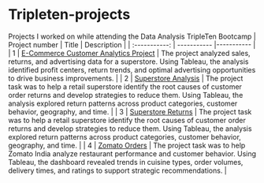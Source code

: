 # Tripleten-projects
Projects I worked on while attending the Data Analysis TripleTen Bootcamp
| Project number | Title | Description |
| :-----------: | ----------- |----------- |
| 1 | [E-Commerce Customer Analytics Project](https://docs.google.com/spreadsheets/d/1ahdoEIyaArfsSln7rCCXp_2ouT6ciFGActt9GoBpNaE/edit?usp=sharing) | The project analyzed sales, returns, and advertising data for a superstore. Using Tableau, the analysis identified profit centers, return trends, and optimal advertising opportunities to drive business improvements. |
| 2 | [Superstore Analysis](https://public.tableau.com/views/Superstoreproject_17527031261890/part3_22?:language=en-US&:sid=&:redirect=auth&:display_count=n&:origin=viz_share_link) | The project task was to help a retail superstore identify the root causes of customer order returns and develop strategies to reduce them. Using Tableau, the analysis explored return patterns across product categories, customer behavior, geography, and time. |
| 3 | [Superstore Returns](https://public.tableau.com/views/ReturnProject/Dashboard1?:language=en-US&:sid=&:redirect=auth&:display_count=n&:origin=viz_share_link) | The project task was to help a retail superstore identify the root causes of customer order returns and develop strategies to reduce them. Using Tableau, the analysis explored return patterns across product categories, customer behavior, geography, and time. |
| 4 | [Zomato Orders](https://public.tableau.com/views/ZomatoOrdersproject/ZomatoOrders?:language=en-US&publish=yes&:sid=&:redirect=auth&:display_count=n&:origin=viz_share_link) | The project task was to help Zomato India analyze restaurant performance and customer behavior. Using Tableau, the dashboard revealed trends in cuisine types, order volumes, delivery times, and ratings to support strategic recommendations. |
